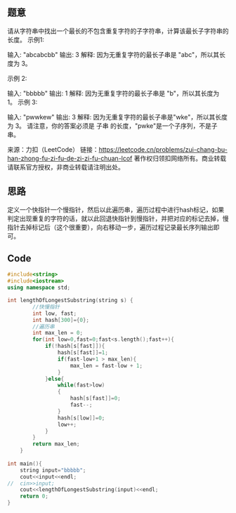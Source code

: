 ## 题意
请从字符串中找出一个最长的不包含重复字符的子字符串，计算该最长子字符串的长度。
示例1:

输入: "abcabcbb"
输出: 3 
解释: 因为无重复字符的最长子串是 "abc"，所以其长度为 3。

示例 2:

输入: "bbbbb"
输出: 1
解释: 因为无重复字符的最长子串是 "b"，所以其长度为 1。
示例 3:

输入: "pwwkew"
输出: 3
解释: 因为无重复字符的最长子串是"wke"，所以其长度为 3。 
请注意，你的答案必须是 子串 的长度，"pwke"是一个子序列，不是子串。

来源：力扣（LeetCode）
链接：https://leetcode.cn/problems/zui-chang-bu-han-zhong-fu-zi-fu-de-zi-zi-fu-chuan-lcof
著作权归领扣网络所有。商业转载请联系官方授权，非商业转载请注明出处。

## 思路
定义一个快指针一个慢指针，然后以此遍历串，遍历过程中进行hash标记，如果判定出现重复的字符的话，就以此回退快指针到慢指针，并把对应的标记去掉，慢指针去掉标记后（这个很重要），向右移动一步，遍历过程记录最长序列输出即可。

## Code
```C++
#include<string>
#include<iostream>
using namespace std;

int lengthOfLongestSubstring(string s) {
        //快慢指针
        int low, fast;
        int hash[300]={0};
        //遍历串
        int max_len = 0;
        for(int low=0,fast=0;fast<s.length();fast++){
        	if(!hash[s[fast]]){
        		hash[s[fast]]=1;
        		if(fast-low+1 > max_len){
                    max_len = fast-low + 1;
                }
			}else{
				while(fast>low)
            	{
					hash[s[fast]]=0;
					fast--;
				}
            	hash[s[low]]=0;
            	low++;
			}        	
        }
        return max_len;
    } 
    
int main(){
	string input="bbbbb";
	cout<<input<<endl;
//	cin>>input;
	cout<<lengthOfLongestSubstring(input)<<endl;
	return 0;
}
```